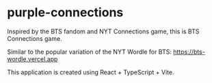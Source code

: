 # purple-connections

Inspired by the BTS fandom and NYT Connections game, this is BTS Connections game. 

Similar to the popular variation of the NYT Wordle for BTS: https://bts-wordle.vercel.app 

This application is created using React + TypeScript + Vite.
